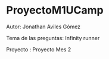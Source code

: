 # ProyectoM1UCamp

Autor: Jonathan Aviles Gómez 

Tema de las preguntas: Infinity runner

Proyecto : Proyecto Mes 2
